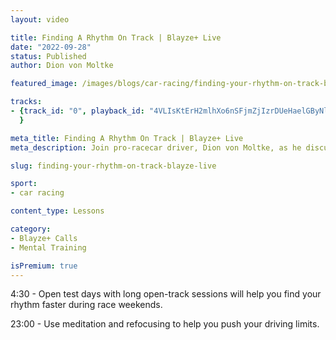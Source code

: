 ```yaml
---
layout: video

title: Finding A Rhythm On Track | Blayze+ Live
date: "2022-09-28"
status: Published
author: Dion von Moltke

featured_image: /images/blogs/car-racing/finding-your-rhythm-on-track-blayze-live.jpg

tracks:
- {track_id: "0", playback_id: "4VLIsKtErH2mlhXo6nSFjmZjIzrDUeHaelGByNlqYEk", lesson_name: "Finding A Rhythm On Track", lesson_desc: "Join pro-racecar driver, Dion von Moltke, as he discusses how to develop a rhythm on the race track."
  }

meta_title: Finding A Rhythm On Track | Blayze+ Live
meta_description: Join pro-racecar driver, Dion von Moltke, as he discusses how to develop a rhythm on the race track.

slug: finding-your-rhythm-on-track-blayze-live

sport:
- car racing

content_type: Lessons

category:
- Blayze+ Calls
- Mental Training

isPremium: true
---
```


4:30 - Open test days with long open-track sessions will help you find your rhythm faster during race weekends.

23:00 - Use meditation and refocusing to help you push your driving limits.
